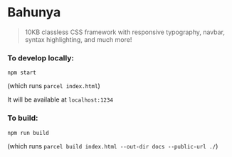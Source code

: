 # Bahunya

> 10KB classless CSS framework with responsive typography, navbar, syntax highlighting, and much more!

### To develop locally:

`npm start`

(which runs `parcel index.html`)

It will be available at `localhost:1234`

### To build:

`npm run build`

(which runs `parcel build index.html --out-dir docs --public-url ./`)
